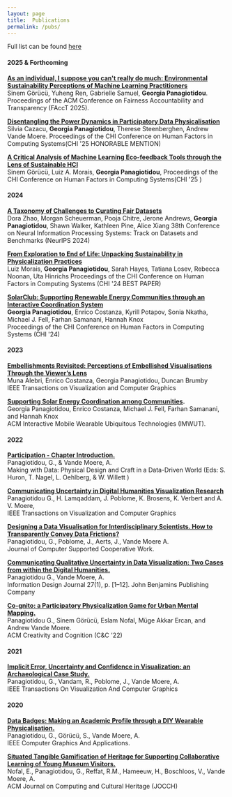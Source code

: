 ```yaml
---
layout: page
title:  Publications
permalink: /pubs/
---
```


Full list can be found [here](https://kclpure.kcl.ac.uk/portal/en/persons/georgia.panagiotidou/publications/)

#### 2025 & Forthcoming

**[As an individual, I suppose you can't really do much: Environmental Sustainability Perceptions of Machine Learning Practitioners](https://kclpure.kcl.ac.uk/portal/en/publications/as-an-individual-i-suppose-you-cant-really-do-much-environmental-)**  
Sinem Görücü, Yuheng Ren, Gabrielle Samuel, **Georgia Panagiotidou**.  
Proceedings of the ACM Conference on Fairness Accountability and Transparency (FAccT 2025). 

**[Disentangling the Power Dynamics in Participatory Data Physicalisation](https://kclpure.kcl.ac.uk/portal/en/publications/disentangling-the-power-dynamics-in-participatory-data-physicalis)**  
Silvia Cazacu, **Georgia Panagiotidou**, Therese Steenberghen, Andrew Vande Moere.
Proceedings of the CHI Conference on Human Factors in Computing Systems(CHI '25 HONORABLE MENTION)


**[A Critical Analysis of Machine Learning Eco-feedback Tools through the Lens of Sustainable HCI](https://kclpure.kcl.ac.uk/portal/en/publications/a-critical-analysis-of-machine-learning-eco-feedback-tools-throug)**   
Sinem Görücü, Luiz A. Morais, **Georgia Panagiotidou**,
Proceedings of the CHI Conference on Human Factors in Computing Systems(CHI '25 )

#### 2024

**[A Taxonomy of Challenges to Curating Fair Datasets](https://kclpure.kcl.ac.uk/portal/en/publications/a-taxonomy-of-challenges-to-curating-fair-datasets)**   
Dora Zhao, Morgan Scheuerman, Pooja Chitre, Jerone Andrews, **Georgia Panagiotidou**, Shawn Walker, Kathleen Pine, Alice Xiang
38th Conference on Neural Information Processing Systems: Track on Datasets and Benchmarks (NeurIPS 2024)

**[From Exploration to End of Life: Unpacking Sustainability in Physicalization Practices](https://kclpure.kcl.ac.uk/portal/en/publications/from-exploration-to-end-of-life-unpacking-sustainability-in-physi)**   
Luiz Morais, **Georgia Panagiotidou**, Sarah Hayes, Tatiana Losev, Rebecca Noonan, Uta Hinrichs
Proceedings of the CHI Conference on Human Factors in Computing Systems (CHI '24 BEST PAPER)

**[SolarClub: Supporting Renewable Energy Communities through an Interactive Coordination System](https://kclpure.kcl.ac.uk/portal/en/publications/solarclub-supporting-renewable-energy-communities-through-an-inte)**   
**Georgia Panagiotidou**, Enrico Costanza, Kyrill Potapov, Sonia Nkatha, Michael J. Fell, Farhan Samanani, Hannah Knox  
Proceedings of the CHI Conference on Human Factors in Computing Systems (CHI '24)

#### 2023

**[Embellishments Revisited: Perceptions of Embellished Visualisations Through the Viewer’s Lens](https://ieeexplore.ieee.org/abstract/document/10294261)**   
Muna Alebri, Enrico Costanza, Georgia Panagiotidou, Duncan Brumby  
IEEE Transactions on Visualization and Computer Graphics

**[Supporting Solar Energy Coordination among Communities](https://dl.acm.org/doi/abs/10.1145/3596243).**   
Georgia Panagiotidou, Enrico Costanza, Michael J. Fell, Farhan Samanani, and Hannah Knox   
ACM Interactive Mobile Wearable Ubiquitous Technologies (IMWUT).

#### 2022
**[Participation - Chapter Introduction.]()**  
Panagiotidou, G., & Vande Moere, A.  
Making with Data: Physical Design and Craft in a Data-Driven World (Eds: S. Huron, T. Nagel, L. Oehlberg, & W. Willett )

**[Communicating Uncertainty in Digital Humanities Visualization Research]()**  
Panagiotidou G., H. Lamqaddam, J. Poblome, K. Brosens, K. Verbert and A. V. Moere,  
IEEE Transactions on Visualization and Computer Graphics

**[Designing a Data Visualisation for Interdisciplinary Scientists. How to Transparently Convey Data Frictions?]()**  
Panagiotidou, G., Poblome, J., Aerts, J., Vande Moere A.  
Journal of Computer Supported Cooperative Work. 

**[Communicating Qualitative Uncertainty in Data Visualization: Two Cases from within the Digital Humanities.]()**   
Panagiotidou G., Vande Moere, A.   
Information Design Journal 27(1), p. [1–12]. John Benjamins Publishing Company 

**[Co-gnito: a Participatory Physicalization Game for Urban Mental Mapping.]()**  
Panagiotidou G., Sinem Görücü, Eslam Nofal, Müge Akkar Ercan, and Andrew Vande Moere.   
ACM Creativity and Cognition (C&C '22)

#### 2021

**[Implicit Error, Uncertainty and Confidence in Visualization: an Archaeological Case Study.]()**  
Panagiotidou, G., Vandam, R., Poblome, J., Vande Moere, A.  
IEEE Transactions On Visualization And Computer Graphics


#### 2020

**[Data Badges: Making an Academic Profile through a DIY Wearable Physicalisation.]()**  
Panagiotidou, G., Görücü, S., Vande Moere, A.  
IEEE Computer Graphics And Applications.

**[Situated Tangible Gamification of Heritage for Supporting Collaborative Learning of Young Museum Visitors.]()**  
Nofal, E., Panagiotidou, G., Reffat, R.M., Hameeuw, H., Boschloos, V., Vande Moere, A.   
ACM Journal on Computing and Cultural Heritage (JOCCH) 

